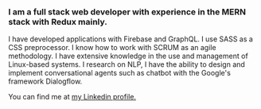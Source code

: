 ### I am a full stack web developer with experience in the MERN stack with Redux mainly. 
I have developed applications with Firebase and GraphQL. I use SASS as a CSS preprocessor. I know 
how to work with SCRUM as an agile methodology. I have extensive knowledge in the use and management 
of Linux-based systems. I research on NLP, I have the ability to design and implement conversational 
agents such as chatbot with the Google's framework Dialogflow.

You can find me at <a href="https://www.linkedin.com/in/juangduque/">my Linkedin profile.</a> 

<!--
**juangduque/juangduque** is a ✨ _special_ ✨ repository because its `README.md` (this file) appears on your GitHub profile.

Here are some ideas to get you started:

- 🔭 I’m currently working on ...
- 🌱 I’m currently learning ...
- 👯 I’m looking to collaborate on ...
- 🤔 I’m looking for help with ...
- 💬 Ask me about ...
- 📫 How to reach me: ...
- 😄 Pronouns: ...
- ⚡ Fun fact: ...
-->
